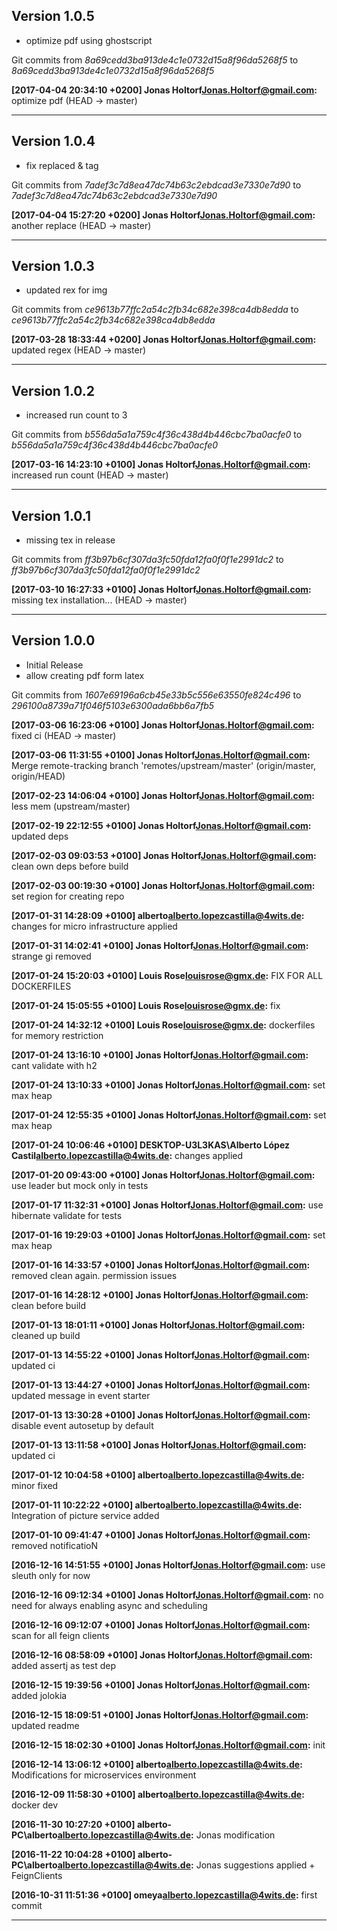 ## Version 1.0.5 

* optimize pdf using ghostscript

Git commits from *8a69cedd3ba913de4c1e0732d15a8f96da5268f5* to *8a69cedd3ba913de4c1e0732d15a8f96da5268f5*

**[2017-04-04 20:34:10 +0200] Jonas Holtorf<Jonas.Holtorf@gmail.com>:** optimize pdf (HEAD -> master)


---

## Version 1.0.4 

* fix replaced & tag

Git commits from *7adef3c7d8ea47dc74b63c2ebdcad3e7330e7d90* to *7adef3c7d8ea47dc74b63c2ebdcad3e7330e7d90*

**[2017-04-04 15:27:20 +0200] Jonas Holtorf<Jonas.Holtorf@gmail.com>:** another replace (HEAD -> master)


---

## Version 1.0.3 

* updated rex for img

Git commits from *ce9613b77ffc2a54c2fb34c682e398ca4db8edda* to *ce9613b77ffc2a54c2fb34c682e398ca4db8edda*

**[2017-03-28 18:33:44 +0200] Jonas Holtorf<Jonas.Holtorf@gmail.com>:** updated regex (HEAD -> master)


---

## Version 1.0.2 

* increased run count to 3

Git commits from *b556da5a1a759c4f36c438d4b446cbc7ba0acfe0* to *b556da5a1a759c4f36c438d4b446cbc7ba0acfe0*

**[2017-03-16 14:23:10 +0100] Jonas Holtorf<Jonas.Holtorf@gmail.com>:** increased run count (HEAD -> master)


---

## Version 1.0.1 

* missing tex in release

Git commits from *ff3b97b6cf307da3fc50fda12fa0f0f1e2991dc2* to *ff3b97b6cf307da3fc50fda12fa0f0f1e2991dc2*

**[2017-03-10 16:27:33 +0100] Jonas Holtorf<Jonas.Holtorf@gmail.com>:** missing tex installation... (HEAD -> master)


---

## Version 1.0.0 

* Initial Release
* allow creating pdf form latex

Git commits from *1607e69196a6cb45e33b5c556e63550fe824c496* to *296100a8739a71f046f5103e6300ada6bb6a7fb5*

**[2017-03-06 16:23:06 +0100] Jonas Holtorf<Jonas.Holtorf@gmail.com>:** fixed ci (HEAD -> master)

**[2017-03-06 11:31:55 +0100] Jonas Holtorf<Jonas.Holtorf@gmail.com>:** Merge remote-tracking branch 'remotes/upstream/master' (origin/master, origin/HEAD)

**[2017-02-23 14:06:04 +0100] Jonas Holtorf<Jonas.Holtorf@gmail.com>:** less mem (upstream/master)

**[2017-02-19 22:12:55 +0100] Jonas Holtorf<Jonas.Holtorf@gmail.com>:** updated deps

**[2017-02-03 09:03:53 +0100] Jonas Holtorf<Jonas.Holtorf@gmail.com>:** clean own deps before build

**[2017-02-03 00:19:30 +0100] Jonas Holtorf<Jonas.Holtorf@gmail.com>:** set region for creating repo

**[2017-01-31 14:28:09 +0100] alberto<alberto.lopezcastilla@4wits.de>:** changes for micro infrastructure applied

**[2017-01-31 14:02:41 +0100] Jonas Holtorf<Jonas.Holtorf@gmail.com>:** strange gi removed

**[2017-01-24 15:20:03 +0100] Louis Rose<louisrose@gmx.de>:** FIX FOR ALL DOCKERFILES

**[2017-01-24 15:05:55 +0100] Louis Rose<louisrose@gmx.de>:** fix

**[2017-01-24 14:32:12 +0100] Louis Rose<louisrose@gmx.de>:** dockerfiles for memory restriction

**[2017-01-24 13:16:10 +0100] Jonas Holtorf<Jonas.Holtorf@gmail.com>:** cant validate with h2

**[2017-01-24 13:10:33 +0100] Jonas Holtorf<Jonas.Holtorf@gmail.com>:** set max heap

**[2017-01-24 12:55:35 +0100] Jonas Holtorf<Jonas.Holtorf@gmail.com>:** set max heap

**[2017-01-24 10:06:46 +0100] DESKTOP-U3L3KAS\Alberto López Castil<alberto.lopezcastilla@4wits.de>:** changes applied

**[2017-01-20 09:43:00 +0100] Jonas Holtorf<Jonas.Holtorf@gmail.com>:** use leader but mock only in tests

**[2017-01-17 11:32:31 +0100] Jonas Holtorf<Jonas.Holtorf@gmail.com>:** use hibernate validate for tests

**[2017-01-16 19:29:03 +0100] Jonas Holtorf<Jonas.Holtorf@gmail.com>:** set max heap

**[2017-01-16 14:33:57 +0100] Jonas Holtorf<Jonas.Holtorf@gmail.com>:** removed clean again. permission issues

**[2017-01-16 14:28:12 +0100] Jonas Holtorf<Jonas.Holtorf@gmail.com>:** clean before build

**[2017-01-13 18:01:11 +0100] Jonas Holtorf<Jonas.Holtorf@gmail.com>:** cleaned up build

**[2017-01-13 14:55:22 +0100] Jonas Holtorf<Jonas.Holtorf@gmail.com>:** updated ci

**[2017-01-13 13:44:27 +0100] Jonas Holtorf<Jonas.Holtorf@gmail.com>:** updated message in event starter

**[2017-01-13 13:30:28 +0100] Jonas Holtorf<Jonas.Holtorf@gmail.com>:** disable event autosetup by default

**[2017-01-13 13:11:58 +0100] Jonas Holtorf<Jonas.Holtorf@gmail.com>:** updated ci

**[2017-01-12 10:04:58 +0100] alberto<alberto.lopezcastilla@4wits.de>:** minor fixed

**[2017-01-11 10:22:22 +0100] alberto<alberto.lopezcastilla@4wits.de>:** Integration of picture service added

**[2017-01-10 09:41:47 +0100] Jonas Holtorf<Jonas.Holtorf@gmail.com>:** removed notificatioN

**[2016-12-16 14:51:55 +0100] Jonas Holtorf<Jonas.Holtorf@gmail.com>:** use sleuth only for now

**[2016-12-16 09:12:34 +0100] Jonas Holtorf<Jonas.Holtorf@gmail.com>:** no need for always enabling async and scheduling

**[2016-12-16 09:12:07 +0100] Jonas Holtorf<Jonas.Holtorf@gmail.com>:** scan for all feign clients

**[2016-12-16 08:58:09 +0100] Jonas Holtorf<Jonas.Holtorf@gmail.com>:** added assertj as test dep

**[2016-12-15 19:39:56 +0100] Jonas Holtorf<Jonas.Holtorf@gmail.com>:** added jolokia

**[2016-12-15 18:09:51 +0100] Jonas Holtorf<Jonas.Holtorf@gmail.com>:** updated readme

**[2016-12-15 18:02:30 +0100] Jonas Holtorf<Jonas.Holtorf@gmail.com>:** init

**[2016-12-14 13:06:12 +0100] alberto<alberto.lopezcastilla@4wits.de>:** Modifications for microservices environment

**[2016-12-09 11:58:30 +0100] alberto<alberto.lopezcastilla@4wits.de>:** docker dev

**[2016-11-30 10:27:20 +0100] alberto-PC\alberto<alberto.lopezcastilla@4wits.de>:** Jonas modification

**[2016-11-22 10:04:28 +0100] alberto-PC\alberto<alberto.lopezcastilla@4wits.de>:** Jonas suggestions applied + FeignClients

**[2016-10-31 11:51:36 +0100] omeya<alberto.lopezcastilla@4wits.de>:** first commit


---

